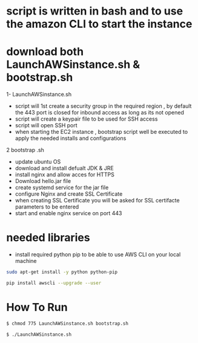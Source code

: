 # script is written in bash and to use the amazon CLI to start the instance

# download both LaunchAWSinstance.sh & bootstrap.sh

1- LaunchAWSinstance.sh

- script will 1st create a security group in the required region , by default the 443 port is closed for inbound access as long as its not opened
- script will create a keypair file to be used for SSH access
- script will open SSH port 
- when starting the EC2 instance , bootstrap script well be executed to apply the needed installs and configurations

2 bootstrap .sh 

- update ubuntu OS
- download and install defualt JDK & JRE
- install nginx and allow acces for HTTPS
- Download hello.jar file
- create systemd service for the jar file
- configure Nginx and create SSL Certificate
- when creating SSL Certificate you will be asked for SSL certifacte parameters to be entered
- start and enable nginx service on port 443  



# needed libraries

- install required python pip to be able to use AWS CLI on your local machine

```bash
sudo apt-get install -y python python-pip

pip install awscli --upgrade --user
```

# How To Run

```bash
$ chmod 775 LaunchAWSinstance.sh bootstrap.sh 

$ ./LaunchAWSinstance.sh
```